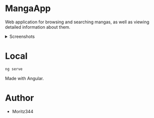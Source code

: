 # MangaApp
Web application for browsing and searching mangas, as well as viewing detailed information about them.

</details>
<details>
<summary>Screenshots</summary>
  
<img width="1713" height="987" alt="startPage" src="https://github.com/user-attachments/assets/5436ee1d-a370-4012-bbc7-1c78af3f15a1" />

<img width="1667" height="859" alt="searchPage" src="https://github.com/user-attachments/assets/f6a25a76-8856-4cf5-ba2a-a262b3f30017" />

</details>

# Local 
```bash
ng serve
```


Made with Angular.

# Author
- Moritz344
